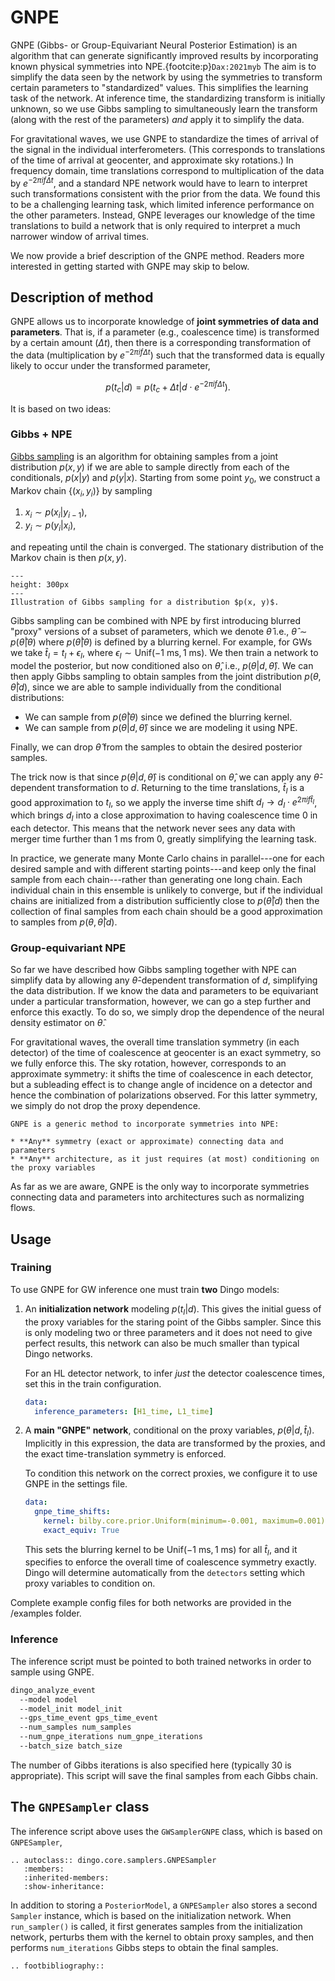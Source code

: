 # GNPE

GNPE (Gibbs- or Group-Equivariant Neural Posterior Estimation) is an algorithm that can generate significantly improved results by incorporating known physical symmetries into NPE.{footcite:p}`Dax:2021myb` The aim is to simplify the data seen by the network by using the symmetries to transform certain parameters to "standardized" values. This simplifies the learning task of the network. At inference time, the standardizing transform is initially unknown, so we use Gibbs sampling to simultaneously learn the transform (along with the rest of the parameters)  *and* apply it to simplify the data.

For gravitational waves, we use GNPE to standardize the times of arrival of the signal in the individual interferometers. (This corresponds to translations of the time of arrival at geocenter, and approximate sky rotations.) In frequency domain, time translations correspond to multiplication of the data by $e^{-2\pi i f \Delta t}$, and a standard NPE network would have to learn to interpret such transformations consistent with the prior from the data. We found this to be a challenging learning task, which limited inference performance on the other parameters. Instead, GNPE leverages our knowledge of the time translations to build a network that is only required to interpret a much narrower window of arrival times.

We now provide a brief description of the GNPE method. Readers more interested in getting started with GNPE may skip to [](#usage) below.

## Description of method

GNPE allows us to incorporate knowledge of **joint symmetries of data and parameters**. That is, if a parameter (e.g., coalescence time) is transformed by a certain amount ($\Delta t$), then there is a corresponding transformation of the data (multiplication by $e^{-2\pi i f \Delta t}$) such that the transformed data is equally likely to occur under the transformed parameter,

$$
p(t_c | d) = p(t_c + \Delta t | d\cdot e^{-2\pi i f \Delta t}).
$$

It is based on two ideas: 

### Gibbs + NPE

[Gibbs sampling](https://en.wikipedia.org/wiki/Gibbs_sampling) is an algorithm for obtaining samples from a joint distribution $p(x, y)$ if we are able to sample directly from each of the conditionals, $p(x|y)$ and $p(y|x)$. Starting from some point $y_0$, we construct a Markov chain $\{(x_i, y_i)\}$ by sampling

1. $x_i \sim p(x_i | y_{i-1})$,
2. $y_i \sim p(y_i | x_i)$,

and repeating until the chain is converged. The stationary distribution of the Markov chain is then $p(x, y)$.

```{figure} gibbs_figure.jpg
---
height: 300px
---    
Illustration of Gibbs sampling for a distribution $p(x, y)$.
```

Gibbs sampling can be combined with NPE by first introducing blurred "proxy" versions of a subset of parameters, which we denote $\hat\theta$ i.e., $\hat\theta \sim p(\hat\theta | \theta)$ where $p(\hat\theta | \theta)$ is defined by a blurring kernel. For example, for GWs we take $\hat t_I = t_I + \epsilon_I$, where $\epsilon_I \sim \text{Unif}(-1~\text{ms}, 1~\text{ms})$. We then train a network to model the posterior, but now conditioned also on $\hat \theta$, i.e., $p(\theta | d, \hat\theta)$. We can then apply Gibbs sampling to obtain samples from the joint distribution $p(\theta, \hat \theta | d)$, since we are able to sample individually from the conditional distributions:

* We can sample from $p(\hat\theta | \theta)$ since we defined the blurring kernel.
* We can sample from $p(\theta | d, \hat\theta)$ since we are modeling it using NPE.

Finally, we can drop $\hat \theta$ from the samples to obtain the desired posterior samples.

The trick now is that since $p(\theta | d, \hat\theta)$ is conditional on $\hat \theta$, we can apply any $\hat\theta$-dependent transformation to $d$. Returning to the time translations, $\hat t_I$ is a good approximation to $t_I$, so we apply the inverse time shift $d_I \to d_I\cdot e^{2 \pi i f \hat t_I}$, which brings $d_I$ into a close approximation to having coalescence time $0$ in each detector. This means that the network never sees any data with merger time further than $1~\text{ms}$ from $0$, greatly simplifying the learning task.

In practice, we generate many Monte Carlo chains in parallel---one for each desired sample and with different starting points---and keep only the final sample from each chain---rather than generating one long chain. Each individual chain in this ensemble is unlikely to converge, but if the individual chains are initialized from a distribution sufficiently close to $p(\hat \theta | d)$ then the collection of final samples from each chain should be a good approximation to samples from $p(\theta, \hat\theta|d)$.

### Group-equivariant NPE

So far we have described how Gibbs sampling together with NPE can simplify data by allowing any $\hat\theta$-dependent transformation of $d$, simplifying the data distribution. If we know the data and parameters to be equivariant under a particular transformation, however, we can go a step further and enforce this exactly. To do so, we simply drop the dependence of the neural density estimator on $\hat\theta$.

For gravitational waves, the overall time translation symmetry (in each detector) of the time of coalescence at geocenter is an exact symmetry, so we fully enforce this. The sky rotation, however, corresponds to an approximate symmetry: it shifts the time of coalescence in each detector, but a subleading effect is to change angle of incidence on a detector and hence the combination of polarizations observed. For this latter symmetry, we simply do not drop the proxy dependence.

```{tip}
GNPE is a generic method to incorporate symmetries into NPE:

* **Any** symmetry (exact or approximate) connecting data and parameters
* **Any** architecture, as it just requires (at most) conditioning on the proxy variables
```

As far as we are aware, GNPE is the only way to incorporate symmetries connecting data and parameters into architectures such as normalizing flows.



## Usage


### Training

To use GNPE for GW inference one must train **two** Dingo models:


1. An **initialization network** modeling $p(t_I | d)$. This gives the initial guess of the proxy variables for the staring point of the Gibbs sampler. Since this is only modeling two or three parameters and it does not need to give perfect results, this network can also be much smaller than typical Dingo networks.

   For an HL detector network, to infer *just* the detector coalescence times, set this in the train configuration. 
    ```yaml
    data:
      inference_parameters: [H1_time, L1_time]
    ```
2. A **main "GNPE" network**, conditional on the proxy variables, $p(\theta | d, \hat t_I)$. Implicitly in this expression, the data are transformed by the proxies, and the exact time-translation symmetry is enforced.

   To condition this network on the correct proxies, we configure it to use GNPE in the settings file.
    ```yaml
    data:
      gnpe_time_shifts:
        kernel: bilby.core.prior.Uniform(minimum=-0.001, maximum=0.001)
        exact_equiv: True
    ```  
   This sets the blurring kernel to be $\text{Unif}(-1~\text{ms}, 1~\text{ms})$ for all $\hat t_I$, and it specifies to enforce the overall time of coalescence symmetry exactly. Dingo will determine automatically from the `detectors` setting which proxy variables to condition on. 

Complete example config files for both networks are provided in the /examples folder.


### Inference

The inference script must be pointed to both trained networks in order to sample using GNPE.
```bash
dingo_analyze_event
  --model model
  --model_init model_init
  --gps_time_event gps_time_event
  --num_samples num_samples
  --num_gnpe_iterations num_gnpe_iterations
  --batch_size batch_size
```
The number of Gibbs iterations is also specified here (typically 30 is appropriate). This script will save the final samples from each Gibbs chain.



## The `GNPESampler` class

The inference script above uses the `GWSamplerGNPE` class, which is based on `GNPESampler`,
```{eval-rst}
.. autoclass:: dingo.core.samplers.GNPESampler
   :members:
   :inherited-members:
   :show-inheritance:
```
In addition to storing a `PosteriorModel`, a `GNPESampler` also stores a second `Sampler` instance, which is based on the initialization network.  When `run_sampler()` is called, it first generates samples from the initialization network, perturbs them with the kernel to obtain proxy samples, and then performs `num_iterations` Gibbs steps to obtain the final samples.

```{eval-rst}
.. footbibliography::
```